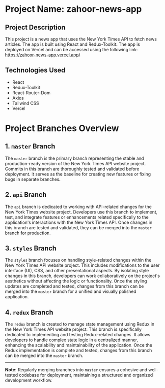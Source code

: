# Project Name: zahoor-news-app

## Project Description

This project is a news app that uses the New York Times API to fetch news articles. The app is built using React and Redux-Toolkit. The app is deployed on Vercel and can be accessed using the following link: https://zahoor-news-app.vercel.app/

## Technologies Used

- React
- Redux-Toolkit
- React-Router-Dom
- Axios
- Tailwind CSS
- Vercel

# Project Branches Overview

## 1. `master` Branch

The `master` branch is the primary branch representing the stable and production-ready version of the New York Times API website project. Commits in this branch are thoroughly tested and validated before deployment. It serves as the baseline for creating new features or fixing bugs in separate branches.

## 2. `api` Branch

The `api` branch is dedicated to working with API-related changes for the New York Times website project. Developers use this branch to implement, test, and integrate features or enhancements related specifically to the application's interactions with the New York Times API. Once changes in this branch are tested and validated, they can be merged into the `master` branch for production.

## 3. `styles` Branch

The `styles` branch focuses on handling style-related changes within the New York Times API website project. This includes modifications to the user interface (UI), CSS, and other presentational aspects. By isolating style changes in this branch, developers can work collaboratively on the project's aesthetics without affecting the logic or functionality. Once the styling updates are completed and tested, changes from this branch can be merged into the `master` branch for a unified and visually polished application.

## 4. `redux` Branch

The `redux` branch is created to manage state management using Redux in the New York Times API website project. This branch is specifically dedicated to implementing and testing Redux-related changes. It allows developers to handle complex state logic in a centralized manner, enhancing the scalability and maintainability of the application. Once the Redux implementation is complete and tested, changes from this branch can be merged into the `master` branch.

---

**Note:** Regularly merging branches into `master` ensures a cohesive and well-tested codebase for deployment, maintaining a structured and organized development workflow.
